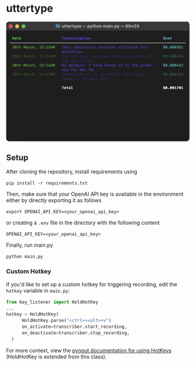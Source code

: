 # uttertype

<img src="./assets/sample_terminal.png" alt="alt text" style="width: 500px;"/>

## Setup
After cloning the repository, install requirements using
```shell
pip install -r requirements.txt
```
Then, make sure that your OpenAI API key is available in the environment either by directly exporting it as follows
```shell
export OPENAI_API_KEY=<your_openai_api_key>
```
or creating a `.env` file in the directory with the following content
```env
OPENAI_API_KEY=<your_openai_api_key>
```
Finally, run main.py
```shell
python main.py
```

### Custom Hotkey
If you'd like to set up a custom hotkey for triggering recording, edit the `hotkey` variable in `main.py`:
```python
from key_listener import HoldHotKey
...
hotkey = HoldHotKey(
      HoldHotKey.parse("<ctrl>+<alt>+v")
      on_activate=transcriber.start_recording,
      on_deactivate=transcriber.stop_recording,
  )
```
For more context, view the [pynput documentation for using HotKeys](https://pynput.readthedocs.io/en/latest/keyboard.html#global-hotkeys) (HoldHotKey is extended from this class).
